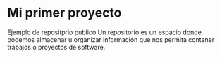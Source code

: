 # Mi primer proyecto
Ejemplo de repositprio publico
Un repositorio es un espacio donde podemos almacenar u organizar información que nos permita contener trabajos o proyectos de software.
